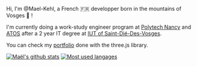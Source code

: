 Hi, I'm @Mael-Kehl, a French :fr: developper born in the mountains of Vosges :evergreen_tree: !

I'm currently doing a work-study engineer program at [Polytech Nancy](https://polytech-nancy.univ-lorraine.fr/) and [ATOS](https://atos.net/fr/) after a 2 year IT degree at [IUT of Saint-Dié-Des-Vosges](https://iutsd.univ-lorraine.fr/).

You can check my [portfolio](https://mael-kehl.github.io/portfolio) done with the three.js library.

[![Maël's github stats](https://github-readme-stats.vercel.app/api?username=Mael-Kehl&show_icons=true&theme=dracula)](https://github.com/Mael-Kehl)
[![Most used langages](https://github-readme-stats.vercel.app/api/top-langs/?username=Mael-Kehl&show_icons=true&theme=dracula&layout=compact)](https://github.com/Mael-Kehl)
